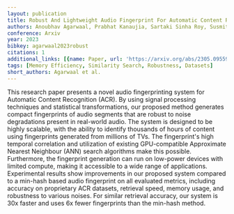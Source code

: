 ```yaml
---
layout: publication
title: Robust And Lightweight Audio Fingerprint For Automatic Content Recognition
authors: Anoubhav Agarwaal, Prabhat Kanaujia, Sartaki Sinha Roy, Susmita Ghose
conference: Arxiv
year: 2023
bibkey: agarwaal2023robust
citations: 1
additional_links: [{name: Paper, url: 'https://arxiv.org/abs/2305.09559'}]
tags: [Memory Efficiency, Similarity Search, Robustness, Datasets]
short_authors: Agarwaal et al.
---
```

This research paper presents a novel audio fingerprinting system for
Automatic Content Recognition (ACR). By using signal processing techniques and
statistical transformations, our proposed method generates compact fingerprints
of audio segments that are robust to noise degradations present in real-world
audio. The system is designed to be highly scalable, with the ability to
identify thousands of hours of content using fingerprints generated from
millions of TVs. The fingerprint's high temporal correlation and utilization of
existing GPU-compatible Approximate Nearest Neighbour (ANN) search algorithms
make this possible. Furthermore, the fingerprint generation can run on
low-power devices with limited compute, making it accessible to a wide range of
applications. Experimental results show improvements in our proposed system
compared to a min-hash based audio fingerprint on all evaluated metrics,
including accuracy on proprietary ACR datasets, retrieval speed, memory usage,
and robustness to various noises. For similar retrieval accuracy, our system is
30x faster and uses 6x fewer fingerprints than the min-hash method.